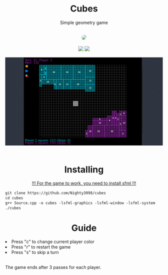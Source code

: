<h1 align="center">Cubes</h1>
<p align="center">Simple geometry game</p>
<br>

<div class="badges" align="center">
    <a href="https://discord.gg/tnHSEc2cZv"><img src="https://invidget.switchblade.xyz/r8jWX8ugDd" style="border-radius: 15px;"/></a><br><br>
    <img src="https://img.shields.io/badge/sfml-%232e7149.svg?style=for-the-badge&logo=sfml&logoColor=black&color=a6e0b8" />
    <img src="https://img.shields.io/badge/c  ++-%2300599C.svg?style=for-the-badge&logo=c%2B%2B&logoColor=black&color=7dc4e4"/>
</div>
<br>
<div class"screenshots" align="center">
    <img src="screenshot.png"></img>
</div>
<br>
<h1 align="center">Installing</h1>

<a href="https://www.sfml-dev.org/"><p align="center">!!! For the game to work, you need to install sfml !!!</a></p>

```
git clone https://github.com/Nighty3098/cubes
cd cubes
g++ Source.cpp -o cubes -lsfml-graphics -lsfml-window -lsfml-system
./cubes
```

<h1 align="center">Guide</h1>
<li>Press "c" to change current player color</li>
<li>Press "r" to restart the game</li>
<li>Press "s" to skip a turn</li>

<br>

The game ends after 3 passes for each player.
